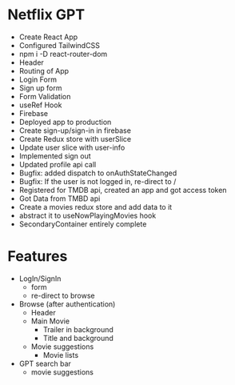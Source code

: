 # Netflix GPT

- Create React App
- Configured TailwindCSS
- npm i -D react-router-dom
- Header
- Routing of App
- Login Form
- Sign up form
- Form Validation
- useRef Hook
- Firebase
- Deployed app to production
- Create sign-up/sign-in in firebase
- Create Redux store with userSlice
- Update user slice with user-info
- Implemented sign out
- Updated profile api call
- Bugfix: added dispatch to onAuthStateChanged
- Bugfix: If the user is not logged in, re-direct to /
- Registered for TMDB api, created an app and got access token
- Got Data from TMBD api
- Create a movies redux store and add data to it
- abstract it to useNowPlayingMovies hook
- SecondaryContainer entirely complete


# Features
- LogIn/SignIn
    - form
    - re-direct to browse
- Browse (after authentication)
    - Header
    - Main Movie
        - Trailer in background
        - Title and background
    - Movie suggestions
        - Movie lists
- GPT search bar
    - movie suggestions


